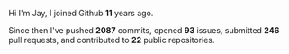 Hi I'm Jay, I joined Github **11** years ago.

Since then I've pushed **2087** commits, opened **93** issues, submitted **246** pull requests, and contributed to **22** public repositories.
